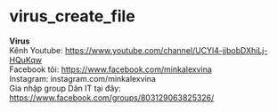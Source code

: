 # virus_create_file
<b>Virus</b><br>
Kênh Youtube: https://www.youtube.com/channel/UCYl4-jjbobDXhiLj-HQuKqw<br>
Facebook tôi: https://www.facebook.com/minkalexvina<br>
Instagram: instagram.com/minkalexvina<br>
Gia nhập group Dân IT tại đây: https://www.facebook.com/groups/803129063825326/<br>

